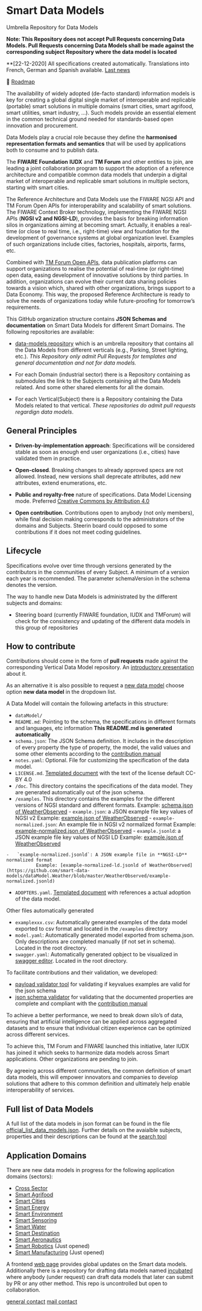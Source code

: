 # Smart Data Models

Umbrella Repository for Data Models

**Note: This Repository does not accept Pull Requests concerning Data Models.
Pull Requests concerning Data Models shall be made against the corresponding
subject Repository where the data model is located**
<!--
[![Status badge](https://img.shields.io/badge/status-draft-red.svg)](RELEASE_NOTES)
[![Build badge](https://img.shields.io/travis/smart-data-models/data-models.svg "Travis build status")](https://travis-ci.org/smart-data-models/data-models/)
[![License: CC BY 4.0](https://img.shields.io/badge/License-CC%20BY%204.0-lightgrey.svg)](https://creativecommons.org/licenses/by/4.0/)
-->
**[22-12-2020] All specifications created automatically. Translations into French, German and Spanish available. [Last news](https://smartdatamodels.org/)

:dart: [Roadmap](roadmap.md)

The availability of widely adopted (de-facto standard) information models is key
for creating a global digital single market of interoperable and replicable
(portable) smart solutions in multiple domains (smart cities, smart agrifood, 
smart utilities, smart industry, …). Such models provide an essential
element in the common technical ground needed for standards-based open
innovation and procurement.

Data Models play a crucial role because they define the **harmonised
representation formats and semantics** that will be used by applications both to
consume and to publish data.

The **FIWARE Foundation** **IUDX** and **TM Forum** and other entities to join, are leading 
a joint collaboration program to support the adoption of a reference architecture 
and compatible common data models that underpin a digital market of interoperable and
replicable smart solutions in multiple sectors, starting with smart cities.

The Reference Architecture and Data Models use the FIWARE NGSI API and TM Forum
Open APIs for interoperability and scalability of smart solutions. The FIWARE
Context Broker technology, implementing the FIWARE NGSI APIs (**NGSI v2 and
NGSI-LD**), provides the basis for breaking information silos in organizations
aiming at becoming smart. Actually, it enables a real-time (or close to real
time, i.e., right-time) view and foundation for the development of governance
systems at global organization level. Examples of such organizations include
cities, factories, hospitals, airports, farms, etc.

Combined with [TM Forum Open APIs](https://www.tmforum.org/open-apis/), data 
publication platforms can support organizations to realise the potential of 
real-time (or right-time) open data, easing development of innovative solutions 
by third parties. In addition, organizations can evolve their current data sharing 
policies towards a vision which, shared with other organizations, brings support 
to a Data Economy. This way, the proposed Reference Architecture is ready to 
solve the needs of organizations today while future-proofing for 
tomorrow’s requirements.

This GitHub organization structure contains **JSON Schemas and documentation**
on Smart Data Models for different Smart Domains. The following repositories are available:

-   [data-models repository](https://github.com/smart-data-models/data-models) which is an umbrella repository that contains all the
    Data Models from different verticals (e.g., Parking, Street lighting, etc.).
    _This Repository only admit Pull Requests for templates and general documentation and 
    not for data models._

-   For each Domain (industrial sector) there is a Repository containing as submodules the link to the 
    Subjects containing all the Data Models related. And some other shared elements for all the domain.

-   For each Vertical(Subject) there is a Repository containing the Data Models related
    to that vertical. _These repositories do admit pull requests regardign data models_.

## General Principles

-   **Driven-by-implementation approach**: Specifications will be considered
    stable as soon as enough end user organizations (i.e., cities) have
    validated them in practice.

-   **Open-closed**. Breaking changes to already approved specs are not allowed.
    Instead, new versions shall deprecate attributes, add new attributes, extend
    enumerations, etc.

-   **Public and royalty-free** nature of specifications. Data Model Licensing
    mode. Preferred [Creative Commons by Attribution 4.0](https://creativecommons.org/licenses/by/4.0/)

-   **Open contribution**. Contributions open to anybody (not only members),
    while final decision making corresponds to the administrators of the domains and Subjects. Steerin board could opposed to some contributions if it does not meet coding guidelines.
   

## Lifecycle

Specifications evolve over time through versions generated by the contributors in the communities 
of every Subject. A minimum of a version each year is recommended. The parameter schemaVersion in 
the schema denotes the version.

The way to handle new Data Models is administrated by the different subjects and domains:

- Steering board (currently FIWARE foundation, IUDX and TMForum) will check for the consistency and updating of the different data models in this group of repositories


## How to contribute

Contributions should come in the form of **pull requests** made against the corresponding Vertical Data Model repository.
An [introductory presentation](http://data-models.fiware.org/index.php/2020/05/15/contribution-manual/) about it.

As an alternative it is also possible to request a [new data model](http://smartdatamodels.org/index.php/submit-an-issue-2/) 
choose option **new data model** in the dropdown list. 

A Data Model will contain the following artefacts in this structure:

-   `dataModel/`
  -   `README.md`: Pointing to the schema, the specifications in different formats and languages, etc 
information **This README.md is generated automatically**
  -   `schema.json`: The JSON Schema definition. It includes in the description of every property the type of property, the model, the valid values and some other elements according to the [contribution manual](https://bit.ly/contribution_manual)
  -    `notes.yaml`: Optional. File for customizing the specification of the data model.
  -    `LICENSE.md`. [Templated document](https://github.com/smart-data-models/data-models/blob/master/templates/LICENCE.md) with the text of the license default CC-BY 4.0
   -  `/doc`. This directory contains the specifications of the data model. They are generated automatically out of the json schema. 
   -  `/examples`. This directory contains the examples for the different versions of NGSI standard and different formats. 
               Example: [schema.json of WeatherObserved](https://github.com/smart-data-models/dataModel.Weather/blob/master/WeatherObserved/schema.json)
    -   `example.json`: a JSON example file key values of NGSI v2
               Example: [example.json of WeatherObserved](https://github.com/smart-data-models/dataModel.Weather/blob/master/WeatherObserved/examples/example.json)
    -   `example-normalized.json`: An example file in NGSI v2 normalized format
               Example: [example-normalized.json of WeatherObserved](https://github.com/smart-data-models/dataModel.Weather/blob/master/WeatherObserved/examples/example-normalized.json)
    -   `example.jsonld`: a JSON example file key values of NGSI LD
               Example: [example.json of WeatherObserved](https://github.com/smart-data-models/dataModel.Weather/blob/master/WeatherObserved/examples/example.jsonld)

    -   `example-normalized.jsonld`: A JSON example file in **NGSI-LD** normalized format
               Example: [example-normalized-ld.jsonld of WeatherObserved](https://github.com/smart-data-models/dataModel.Weather/blob/master/WeatherObserved/example-normalized.jsonld)
  -    `ADOPTERS.yaml`. [Templated document](https://github.com/smart-data-models/data-models/blob/master/templates/dataModel/ADOPTERS.yaml) with references a actual adoption of the data model.
               
Other files automatically generated                   
  -    `examplexxx.csv`: Automatically generated examples of the data model exported to csv format and located in the `/examples` directory
  -    `model.yaml`: Automatically generated model exported from schema.json. Only descriptions are completed manually (if not set in schema). Located in the root directory.        
  -    `swagger.yaml`: Automatically generated opbject to be visualized in [swagger editor](https://swagger.lab.fiware.org/?url=https://raw.githubusercontent.com/smart-data-models/dataModel.WaterNetworkManagement/master/Valve/swagger.yaml). Located in the root directory.

To facilitate contributions and their validation, we developed:
- [payload validator tool](https://smartdatamodels.org/index.php/check-a-schema-validates-a-payload/) for validating if keyvalues examples are valid for the json schema
- [json schema validator](https://smartdatamodels.org/index.php/data-models-contribution-api/) for validating that the documented properties are complete and compliant with the [contribution manual](https://bit.ly/contribution_manual)

To achieve a better performance, we need to break down silo’s of data, 
ensuring that artificial intelligence can be applied across aggregated datasets 
and to ensure that individual citizen experience can be optimized across 
different services.

To achieve this, TM Forum and FIWARE launched this initiative, later IUDX has joined it which seeks to 
harmonize data models across Smart applications. Other organizations are pending to join.

By agreeing across different communities, the common definition of smart
data models, this will empower innovators and companies to develop solutions
that adhere to this common definition and ultimately help enable
interoperability of services.

## Full list of Data Models

A full list of the data models in json format can be found in the file
[official_list_data_models.json](https://github.com/smart-data-models/data-models/blob/master/specs/AllSubjects/official_list_data_models.json).
Further details on the avaialble subjects, properties and their descriptions can be found at the [search tool](https://smartdatamodels.org/index.php/ddbb-of-properties-descriptions/)

## Application Domains

There are new data models in progress for the following application domains (sectors):

-   [Cross Sector](https://github.com/smart-data-models/CrossSector)
-   [Smart Agrifood](https://github.com/smart-data-models/SmartAgrifood)
-   [Smart Cities](https://github.com/smart-data-models/SmartCities)
-   [Smart Energy](https://github.com/smart-data-models/SmartEnergy)
-   [Smart Environment](https://github.com/smart-data-models/SmartEnvironment)
-   [Smart Sensoring](https://github.com/smart-data-models/Smart-Sensoring)
-   [Smart Water](https://github.com/smart-data-models/SmartWater)
-   [Smart Destination](https://github.com/smart-data-models/SmartDestination) 
-   [Smart Aeronautics](https://github.com/smart-data-models/SmartAeronautics) 
-   [Smart Robotics](https://github.com/smart-data-models/SmartRobotics) (Just opened)
-   [Smart Manufacturing](https://github.com/smart-data-models/SmartManufacturing) (Just opened)


A frontend [web page](http://smartdatamodels.org/) provides global updates on the Smart data models.  
Additionally there is a repository for drafting data models named [incubated](https://github.com/smart-data-models/incubated/tree/master) where anybody
(under request) can draft data models that later can submit by PR or any other method. This repo is uncontrolled but open to collaboration.

[general contact](http://smartdata-models.org/index.php/submit-an-issue-2/)
[mail contact](mailto:info@smartdatamodels.org)
